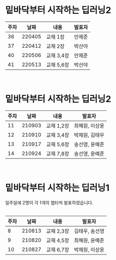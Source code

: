 밑바닥부터 시작하는 딥러닝2
=========
|주차|날짜|내용|발표자|
|------|---|---|---|
|36|220405|교재 1장|안제준|
|37|220412|교재 2장|박산야|
|40|220506|교재 3,4장|안제준|
|41|220513|교재 5,6장|박산야|
<br>


밑바닥부터 시작하는 딥러닝2
=========

|주차|날짜|내용|발표자|
|------|---|---|---|
|11|210903|교재 1,2장|최혜원, 이상윤|
|12|210910|교재 3,4장|박채원, 김태우|
|13|210917|교재 5,6장|송선영, 윤예준|
|14|210924|교재 7,8장|송선영, 윤예준|
<br>


밑바닥부터 시작하는 딥러닝1
=========
일주일에 2명이 각 1개의 챕터씩 발표하였습니다. 
<br><br>

|주차|날짜|내용|발표자|
|------|---|---|---|
|8|210813|교재 2,3장|김태우, 송선영|
|9|210820|교재 4,5장|최혜원, 윤예준|
|10|210827|교재 6,7장|박채원, 이상윤|
<br>

